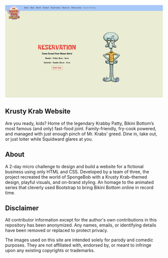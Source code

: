 <img src="img/krustykrab.webp" alt="Krusty Krab Preview" style="max-width: 100vw; max-height: 300px">

## Krusty Krab Website

Are you ready, kids? Home of the legendary Krabby Patty, Bikini Bottom’s most famous (and only) fast-food joint. Family-friendly, fry-cook
powered, and managed with just enough pinch of Mr. Krabs’ greed. Dine in, take out, or just loiter while Squidward
glares at you.

## About

A 2-day micro challenge to design and build a website for a fictional business using only HTML and CSS. Developed by a
team of three, the project recreated the world of SpongeBob with a Krusty Krab–themed design, playful visuals, and
on-brand styling. An homage to the animated series that cleverly used Bootstrap to bring Bikini Bottom online in record
time.

## Disclaimer

All contributor information except for the author's own contributions in this repository has been anonymized. Any names,
emails, or identifying details have been removed or replaced to protect privacy.

The images used on this site are intended solely for parody and comedic purposes. They are not affiliated with, endorsed by, or meant to infringe upon any existing copyrights or trademarks.